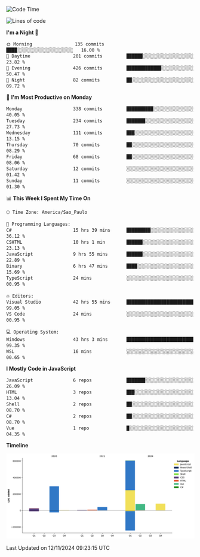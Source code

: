<!--START_SECTION:waka-->
![Code Time](http://img.shields.io/badge/Code%20Time-2%2C855%20hrs%2020%20mins-blue)

![Lines of code](https://img.shields.io/badge/From%20Hello%20World%20I%27ve%20Written-1.1%20million%20lines%20of%20code-blue)

**I'm a Night 🦉** 

```text
🌞 Morning                135 commits         ████░░░░░░░░░░░░░░░░░░░░░   16.00 % 
🌆 Daytime                201 commits         ██████░░░░░░░░░░░░░░░░░░░   23.82 % 
🌃 Evening                426 commits         █████████████░░░░░░░░░░░░   50.47 % 
🌙 Night                  82 commits          ██░░░░░░░░░░░░░░░░░░░░░░░   09.72 % 
```
📅 **I'm Most Productive on Monday** 

```text
Monday                   338 commits         ██████████░░░░░░░░░░░░░░░   40.05 % 
Tuesday                  234 commits         ███████░░░░░░░░░░░░░░░░░░   27.73 % 
Wednesday                111 commits         ███░░░░░░░░░░░░░░░░░░░░░░   13.15 % 
Thursday                 70 commits          ██░░░░░░░░░░░░░░░░░░░░░░░   08.29 % 
Friday                   68 commits          ██░░░░░░░░░░░░░░░░░░░░░░░   08.06 % 
Saturday                 12 commits          ░░░░░░░░░░░░░░░░░░░░░░░░░   01.42 % 
Sunday                   11 commits          ░░░░░░░░░░░░░░░░░░░░░░░░░   01.30 % 
```


📊 **This Week I Spent My Time On** 

```text
🕑︎ Time Zone: America/Sao_Paulo

💬 Programming Languages: 
C#                       15 hrs 39 mins      █████████░░░░░░░░░░░░░░░░   36.12 % 
CSHTML                   10 hrs 1 min        ██████░░░░░░░░░░░░░░░░░░░   23.13 % 
JavaScript               9 hrs 55 mins       ██████░░░░░░░░░░░░░░░░░░░   22.89 % 
Binary                   6 hrs 47 mins       ████░░░░░░░░░░░░░░░░░░░░░   15.69 % 
TypeScript               24 mins             ░░░░░░░░░░░░░░░░░░░░░░░░░   00.95 % 

🔥 Editors: 
Visual Studio            42 hrs 55 mins      █████████████████████████   99.05 % 
VS Code                  24 mins             ░░░░░░░░░░░░░░░░░░░░░░░░░   00.95 % 

💻 Operating System: 
Windows                  43 hrs 3 mins       █████████████████████████   99.35 % 
WSL                      16 mins             ░░░░░░░░░░░░░░░░░░░░░░░░░   00.65 % 
```

**I Mostly Code in JavaScript** 

```text
JavaScript               6 repos             ███████░░░░░░░░░░░░░░░░░░   26.09 % 
HTML                     3 repos             ███░░░░░░░░░░░░░░░░░░░░░░   13.04 % 
Shell                    2 repos             ██░░░░░░░░░░░░░░░░░░░░░░░   08.70 % 
C#                       2 repos             ██░░░░░░░░░░░░░░░░░░░░░░░   08.70 % 
Vue                      1 repo              █░░░░░░░░░░░░░░░░░░░░░░░░   04.35 % 
```



**Timeline**

![Lines of Code chart](https://raw.githubusercontent.com/jonhoffmam/jonhoffmam/master/assets/bar_graph.png)


 Last Updated on 12/11/2024 09:23:15 UTC
<!--END_SECTION:waka-->
